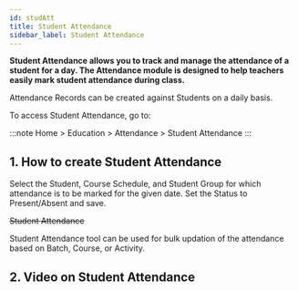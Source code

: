 ```yaml
---
id: studAtt
title: Student Attendance
sidebar_label: Student Attendance
---
```


**Student Attendance allows you to track and manage the attendance of a student for a day. The Attendance module is designed to help teachers easily mark student attendance during class.**

Attendance Records can be created against Students on a daily basis.

To access Student Attendance, go to:

:::note
Home > Education > Attendance > Student Attendance
:::

## 1. How to create Student Attendance

Select the Student, Course Schedule, and Student Group for which attendance is to be marked for the given date. Set the Status to Present/Absent and save.

~~Student Attendance~~

Student Attendance tool can be used for bulk updation of the attendance based on Batch, Course, or Activity.

## 2. Video on Student Attendance
